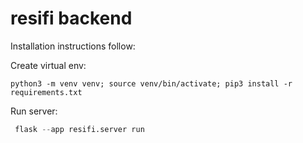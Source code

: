 # resifi backend

Installation instructions follow:

Create virtual env:
```
python3 -m venv venv; source venv/bin/activate; pip3 install -r requirements.txt
```

Run server:
```python
 flask --app resifi.server run
```
